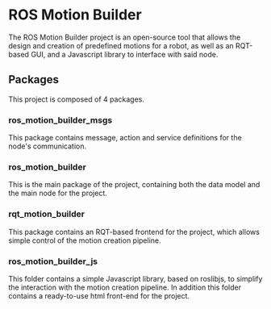 # ROS Motion Builder

The ROS Motion Builder project is an open-source tool that allows the design and creation of predefined motions for a robot, as well as an RQT-based GUI, and a Javascript library to interface with said node.

## Packages
This project is composed of 4 packages.

### ros_motion_builder_msgs
This package contains message, action and service definitions for the node's communication.

### ros_motion_builder
This is the main package of the project, containing both the data model and the main node for the project.

### rqt_motion_builder
This package contains an RQT-based frontend for the project, which allows simple control of the motion creation pipeline.

### ros_motion_builder_js
This folder contains a simple Javascript library, based on roslibjs, to simplify the interaction with the motion creation pipeline. In addition this folder contains a ready-to-use html front-end for the project.